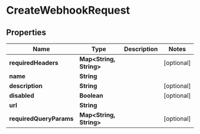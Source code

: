 

# CreateWebhookRequest

## Properties

Name | Type | Description | Notes
------------ | ------------- | ------------- | -------------
**requiredHeaders** | **Map&lt;String, String&gt;** |  |  [optional]
**name** | **String** |  | 
**description** | **String** |  |  [optional]
**disabled** | **Boolean** |  |  [optional]
**url** | **String** |  | 
**requiredQueryParams** | **Map&lt;String, String&gt;** |  |  [optional]



